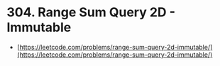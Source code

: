 # 304. Range Sum Query 2D - Immutable

- [https://leetcode.com/problems/range-sum-query-2d-immutable/](https://leetcode.com/problems/range-sum-query-2d-immutable/)
